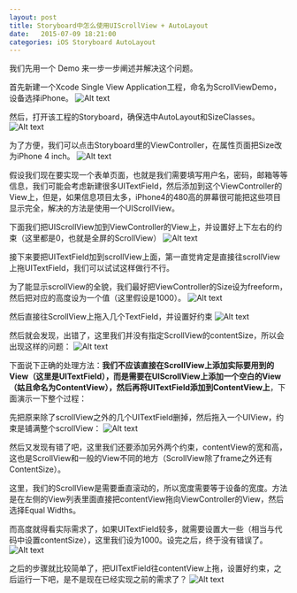```yaml
---
layout: post
title: Storyboard中怎么使用UIScrollView + AutoLayout
date:   2015-07-09 18:21:00
categories: iOS Storyboard AutoLayout
---
```


我们先用一个 Demo 来一步一步阐述并解决这个问题。

首先新建一个Xcode Single View Application工程，命名为ScrollViewDemo，设备选择iPhone。
![Alt text](https://app.yinxiang.com/shard/s36/res/4b38f492-d33c-4368-bdf4-b373037a009d/1436430239553.png)

然后，打开该工程的Storyboard，确保选中AutoLayout和SizeClasses。
![Alt text](https://app.yinxiang.com/shard/s36/res/18fc27ca-d1c2-4941-9667-698b4152aa07/1436430356932.png)

为了方便，我们可以点击Storyboard里的ViewController，在属性页面把Size改为iPhone 4 inch。
![Alt text](https://app.yinxiang.com/shard/s36/res/d417db0c-7ec9-40cf-a602-670e0a13f384/1436430462583.png)

假设我们现在要实现一个表单页面，也就是我们需要填写用户名，密码，邮箱等等信息，我们可能会考虑新建很多UITextField，然后添加到这个ViewController的View上，但是，如果信息项目太多，iPhone4的480高的屏幕很可能把这些项目显示完全，解决的方法是使用一个UIScrollView。

下面我们把UIScrollView加到ViewController的View上，并设置好上下左右的约束（这里都是0，也就是全屏的ScrollView）
![Alt text](https://app.yinxiang.com/shard/s36/res/dcc53ee4-d9c5-4fa6-9277-034109f1b9a4/addsv.gif)

接下来要把UITextField加到scrollView上面，第一直觉肯定是直接往scrollView上拖UITextField，我们可以试试这样做行不行。

为了能显示scrollView的全貌，我们最好把ViewController的Size设为freeform，然后把对应的高度设为一个值（这里假设是1000）。
![Alt text](https://app.yinxiang.com/shard/s36/res/a9444280-b6da-495c-a049-458a1c9f3be0/1436432575004.png)

然后直接往ScrollView上拖入几个TextField，并设置好约束
![Alt text](https://app.yinxiang.com/shard/s36/res/2285a45d-7944-4a42-b588-a8bc67b215d0/addtf.gif)

然后就会发现，出错了，这里我们并没有指定ScrollView的contentSize，所以会出现这样的问题：
![Alt text](https://app.yinxiang.com/shard/s36/res/484175ea-1541-468d-a3a3-0a04ad77f1f0/1436433043572.png)

下面说下正确的处理方法：**我们不应该直接在ScrollView上添加实际要用到的View（这里是UITextField），而是需要在UIScrollView上添加一个空白的View（姑且命名为ContentView），然后再将UITextField添加到ContentView上**，下面演示一下整个过程：

先把原来除了scrollView之外的几个UITextField删掉，然后拖入一个UIView，约束是铺满整个scrollView：
![Alt text](https://app.yinxiang.com/shard/s36/res/30968300-ea93-443c-9359-aa4cc5cd2081/contentView.gif)

然后又发现有错了吧，这里我们还要添加另外两个约束，contentView的宽和高，这也是ScrollView和一般的View不同的地方（ScrollView除了frame之外还有ContentSize）。

这里，我们的ScrollView是需要垂直滚动的，所以宽度需要等于设备的宽度。方法是在左侧的View列表里面直接把contentView拖向ViewController的View，然后选择Equal Widths。

而高度就得看实际需求了，如果UITextField较多，就需要设置大一些（相当与代码中设置contentSize），这里我们设为1000。设完之后，终于没有错误了。
![Alt text](https://app.yinxiang.com/shard/s36/res/b54514a8-3382-4641-9c9d-cc063a4de52b/contentViewCon.gif)

之后的步骤就比较简单了，把UITextField往contentView上拖，设置好约束，之后运行一下吧，是不是现在已经实现之前的需求了？
![Alt text](https://app.yinxiang.com/shard/s36/res/cc0edef5-ea6f-4534-b9df-c57f832cc68f/final.gif)
